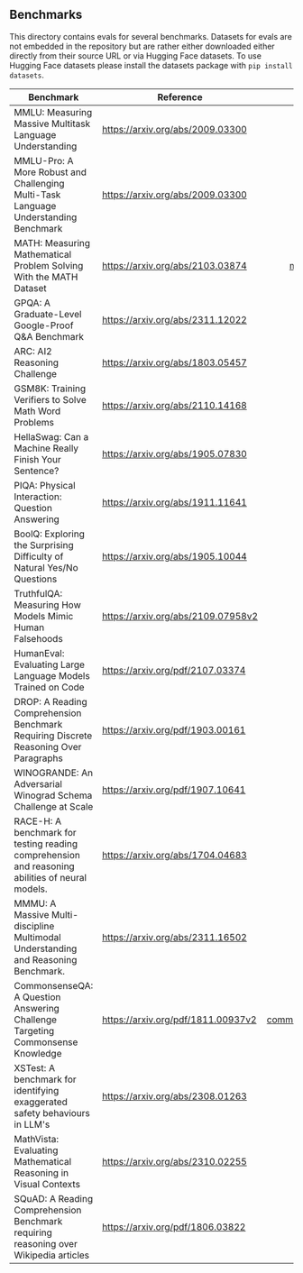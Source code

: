## Benchmarks

This directory contains evals for several benchmarks. Datasets for evals are not embedded in the repository but are rather either downloaded either directly from their source URL or via Hugging Face datasets. To use Hugging Face datasets please install the datasets package with `pip install datasets`.

| Benchmark                                                                                       | Reference                            |                                                  Code | Dataset      |
|---------------------|-----------------|----------------:|-----------------|
| MMLU: Measuring Massive Multitask Language Understanding                                        | <https://arxiv.org/abs/2009.03300>   |                                    [mmlu.py](mmlu.py) | Download     |
| MMLU-Pro: A More Robust and Challenging Multi-Task Language Understanding Benchmark             | <https://arxiv.org/abs/2009.03300>   |                   [mmlu_pro.py](mmlu_pro/mmlu_pro.py) | HuggingFace  |
| MATH: Measuring Mathematical Problem Solving With the MATH Dataset                              | <https://arxiv.org/abs/2103.03874>   |          [mathematics.py](mathematics/mathematics.py) | Download     |
| GPQA: A Graduate-Level Google-Proof Q&A Benchmark                                               | <https://arxiv.org/abs/2311.12022>   |                                    [gpqa.py](gpqa.py) | Download     |
| ARC: AI2 Reasoning Challenge                                                                    | <https://arxiv.org/abs/1803.05457>   |                                      [arc.py](arc.py) | Hugging Face |
| GSM8K: Training Verifiers to Solve Math Word Problems                                           | <https://arxiv.org/abs/2110.14168>   |                                  [gsm8k.py](gsm8k.py) | Hugging Face |
| HellaSwag: Can a Machine Really Finish Your Sentence?                                           | <https://arxiv.org/abs/1905.07830>   |                          [hellaswag.py](hellaswag.py) | Hugging Face |
| PIQA: Physical Interaction: Question Answering                                                  | <https://arxiv.org/abs/1911.11641>   |                                    [piqa.py](piqa.py) | Hugging Face |
| BoolQ: Exploring the Surprising Difficulty of Natural Yes/No Questions                          | <https://arxiv.org/abs/1905.10044>   |                                  [boolq.py](boolq.py) | Hugging Face |
| TruthfulQA: Measuring How Models Mimic Human Falsehoods                                         | <https://arxiv.org/abs/2109.07958v2> |                        [truthfulqa.py](truthfulqa.py) | Hugging Face |
| HumanEval: Evaluating Large Language Models Trained on Code                                     | <https://arxiv.org/pdf/2107.03374>   |                [humaneval.py](humaneval/humaneval.py) | Hugging Face |
| DROP: A Reading Comprehension Benchmark Requiring Discrete Reasoning Over Paragraphs            | <https://arxiv.org/pdf/1903.00161>   |                               [drop.py](drop/drop.py) | Hugging Face |
| WINOGRANDE: An Adversarial Winograd Schema Challenge at Scale                                   | <https://arxiv.org/pdf/1907.10641>   |             [winogrande.py](winogrande/winogrande.py) | Hugging Face |
| RACE-H: A benchmark for testing reading comprehension and reasoning abilities of neural models. | <https://arxiv.org/abs/1704.04683>   |                         [race-h.py](race-h/race-h.py) | Hugging Face |
| MMMU: A Massive Multi-discipline Multimodal Understanding and Reasoning Benchmark.              | <https://arxiv.org/abs/2311.16502>   |                               [mmmu.py](mmmu/mmmu.py) | Hugging Face |
| CommonsenseQA: A Question Answering Challenge Targeting Commonsense Knowledge                   | <https://arxiv.org/pdf/1811.00937v2> | [commonsense_qa.py](commonsense_qa/commonsense_qa.py) | Hugging Face |
| XSTest: A benchmark for identifying exaggerated safety behaviours in LLM's                      | <https://arxiv.org/abs/2308.01263>   |                         [xstest.py](xstest/xstest.py) | Hugging Face |
| MathVista: Evaluating Mathematical Reasoning in Visual Contexts                                 | <https://arxiv.org/abs/2310.02255>   |                [mathvista.py](mathvista/mathvista.py) | Hugging Face |
| SQuAD: A Reading Comprehension Benchmark requiring reasoning over Wikipedia articles | <https://arxiv.org/pdf/1806.03822>   |             [squad.py](squad/squad.py) | Hugging Face |